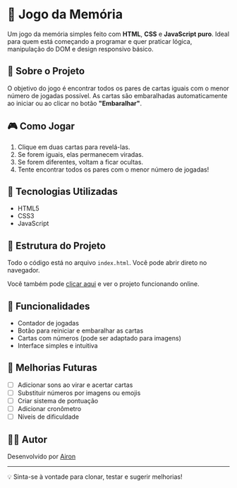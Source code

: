 # 🧠 Jogo da Memória

Um jogo da memória simples feito com **HTML**, **CSS** e **JavaScript puro**. Ideal para quem está começando a programar e quer praticar lógica, manipulação do DOM e design responsivo básico.

## 📌 Sobre o Projeto

O objetivo do jogo é encontrar todos os pares de cartas iguais com o menor número de jogadas possível. As cartas são embaralhadas automaticamente ao iniciar ou ao clicar no botão **"Embaralhar"**.

## 🎮 Como Jogar

1. Clique em duas cartas para revelá-las.
2. Se forem iguais, elas permanecem viradas.
3. Se forem diferentes, voltam a ficar ocultas.
4. Tente encontrar todos os pares com o menor número de jogadas!

## 🧪 Tecnologias Utilizadas

- HTML5
- CSS3
- JavaScript

## 📁 Estrutura do Projeto

Todo o código está no arquivo `index.html`. Você pode abrir direto no navegador.

Você também pode [clicar aqui]() e ver o projeto funcionando online.


## 🔧 Funcionalidades

- Contador de jogadas
- Botão para reiniciar e embaralhar as cartas
- Cartas com números (pode ser adaptado para imagens)
- Interface simples e intuitiva

## 🚀 Melhorias Futuras

- [ ] Adicionar sons ao virar e acertar cartas
- [ ] Substituir números por imagens ou emojis
- [ ] Criar sistema de pontuação
- [ ] Adicionar cronômetro
- [ ] Níveis de dificuldade

## 🧑‍💻 Autor

Desenvolvido por [Airon](https://github.com/airon-aona/)

---

💡 Sinta-se à vontade para clonar, testar e sugerir melhorias!
